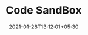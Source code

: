 ---
title: "Code SandBox"
date: 2021-01-28T13:12:01+05:30
description: "샌드 박스는 웹 개발 및 개정 제어를 포함한 소프트웨어 개발 컨텍스트에서 프로덕션 환경 또는 저장소에서 테스트되지 않은 코드 변경 및 완전한 실험을 격리하는 테스트 환경입니다."
weight: 2
link: https://codesandbox.io/
repo: https://codesandbox.io/
pinned: false
thumb: code/codesandbox.png
---